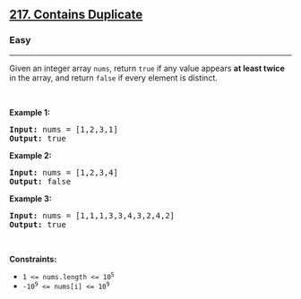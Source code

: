 <h2><a href="https://leetcode.com/problems/contains-duplicate/">217. Contains Duplicate</a></h2>
<h3>Easy</h3>
<hr>
<p>Given an integer array <code>nums</code>, return <code>true</code> if any value appears <strong>at least twice</strong> in the array, and return <code>false</code> if every element is distinct.</p>

<p>&nbsp;</p>
<p><strong class="example">Example 1:</strong></p>
<pre>
<strong>Input:</strong> nums = [1,2,3,1]
<strong>Output:</strong> true
</pre>

<p><strong class="example">Example 2:</strong></p>
<pre>
<strong>Input:</strong> nums = [1,2,3,4]
<strong>Output:</strong> false
</pre>

<p><strong class="example">Example 3:</strong></p>
<pre>
<strong>Input:</strong> nums = [1,1,1,3,3,4,3,2,4,2]
<strong>Output:</strong> true
</pre>

<p>&nbsp;</p>
<p><strong>Constraints:</strong></p>
<ul>
  <li><code>1 &lt;= nums.length &lt;= 10<sup>5</sup></code></li>
  <li><code>-10<sup>9</sup> &lt;= nums[i] &lt;= 10<sup>9</sup></code></li>
</ul>
